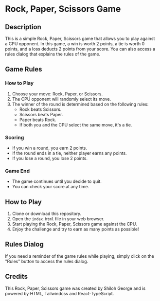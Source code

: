 # Rock, Paper, Scissors Game

## Description

This is a simple Rock, Paper, Scissors game that allows you to play against a CPU opponent. In this game, a win is worth 2 points, a tie is worth 0 points, and a loss
deducts 2 points from your score. You can also access a rules dialog that explains the rules of the game.

## Game Rules

### How to Play

1. Choose your move: Rock, Paper, or Scissors.
2. The CPU opponent will randomly select its move.
3. The winner of the round is determined based on the following rules:
   - Rock beats Scissors.
   - Scissors beats Paper.
   - Paper beats Rock.
   - If both you and the CPU select the same move, it's a tie.

### Scoring

- If you win a round, you earn 2 points.
- If the round ends in a tie, neither player earns any points.
- If you lose a round, you lose 2 points.

### Game End

- The game continues until you decide to quit.
- You can check your score at any time.

## How to Play

1. Clone or download this repository.
2. Open the `index.html` file in your web browser.
3. Start playing the Rock, Paper, Scissors game against the CPU.
4. Enjoy the challenge and try to earn as many points as possible!

## Rules Dialog

If you need a reminder of the game rules while playing, simply click on the "Rules" button to access the rules dialog.

## Credits

This Rock, Paper, Scissors game was created by Shiloh George and is powered by HTML, Tailwindcss and React-TypeScript.
